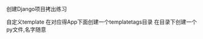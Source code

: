 创建Django项目拷出练习


自定义template
在对应得App下面创建一个templatetags目录
在目录下创建一个py文件,名字随意



<!-- 这个是我们创建的模板文件   
<div>公用的头部</div>         定义的是头部文件
	
	<div>
		{% block content %}{% endblock %}
	</div>  定义的是中间部分可以变动的部分
	
	<div>公用的底部</div>   定义的是地步固定的部分
	我们在使用模板的时候需要先将模板倒入，倒入后我们只需要书写中间的可变部分

-->